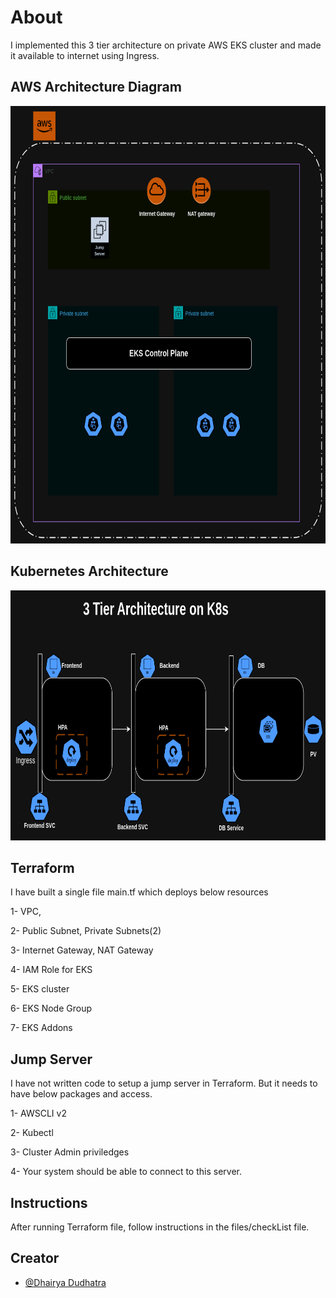 
# About
I implemented this 3 tier architecture on private AWS EKS cluster and made it available to internet using Ingress.

## AWS Architecture Diagram

<img src="https://github.com/dhairyadudhatra-com/demo-k8s-CI-CD/blob/dev/aws_arch_demo_eks.drawio.png" width=700 height=700>

## Kubernetes Architecture

<img src="https://github.com/dhairyadudhatra-com/demo-k8s-CI-CD/blob/dev/3_tier.drawio.png" width=700 height=400>

## Terraform 
I have built a single file main.tf which deploys below resources

1- VPC,

2- Public Subnet, Private Subnets(2)

3- Internet Gateway, NAT Gateway

4- IAM Role for EKS

5- EKS cluster

6- EKS Node Group

7- EKS Addons 

## Jump Server
I have not written code to setup a jump server in Terraform.
But it needs to have below packages and access.

1- AWSCLI v2

2- Kubectl

3- Cluster Admin priviledges

4- Your system should be able to connect to this server.

## Instructions
After running Terraform file,
follow instructions in the files/checkList file.

## Creator
- [@Dhairya Dudhatra](https://github.com/Dhairya-Dudhatra)
